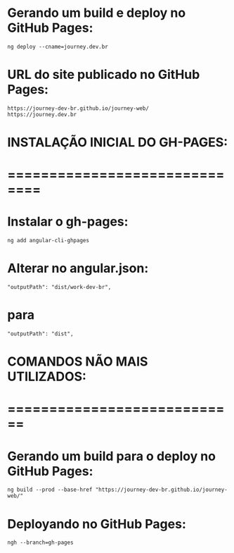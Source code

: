 
# Gerando um build e deploy no GitHub Pages:
    ng deploy --cname=journey.dev.br




# URL do site publicado no GitHub Pages:
    https://journey-dev-br.github.io/journey-web/
    https://journey.dev.br

# INSTALAÇÃO INICIAL DO GH-PAGES:
# ==============================

# Instalar o gh-pages:
    ng add angular-cli-ghpages

# Alterar no angular.json:
    "outputPath": "dist/work-dev-br",
#   para
    "outputPath": "dist",

# COMANDOS NÃO MAIS UTILIZADOS:
# ============================

# Gerando um build para o deploy no GitHub Pages:
    ng build --prod --base-href "https://journey-dev-br.github.io/journey-web/"

# Deployando no GitHub Pages:
    ngh --branch=gh-pages

